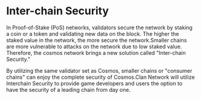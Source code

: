 # Inter-chain Security

In Proof-of-Stake (PoS) networks, validators secure the network by staking a coin or a token and validating new data on the block. The higher the staked value in the network, the more secure the network.Smaller chains are more vulnerable to attacks on the network due to low staked value. Therefore, the cosmos network brings a new solution called "Inter-chain Security."

By utilizing the same validator set as Cosmos, smaller chains or "consumer chains" can enjoy the complete security of Cosmos.Clan Network will utilize Interchain Security to provide game developers and users the option to have the security of a leading chain from day one.&#x20;
